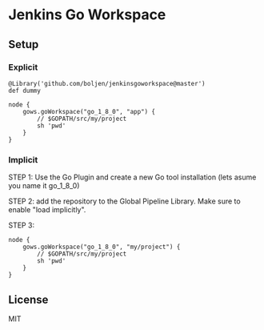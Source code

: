 # Jenkins Go Workspace

## Setup

### Explicit

    @Library('github.com/boljen/jenkinsgoworkspace@master')
    def dummy

    node {
        gows.goWorkspace("go_1_8_0", "app") {
            // $GOPATH/src/my/project
            sh 'pwd'
        }
    }


### Implicit

STEP 1: Use the Go Plugin and create a new Go tool installation (lets asume you name it go_1_8_0)

STEP 2: add the repository to the Global Pipeline Library. Make sure to enable "load implicitly".

STEP 3:

    node {
        gows.goWorkspace("go_1_8_0", "my/project") {
            // $GOPATH/src/my/project
            sh 'pwd'
        } 
    }

## License

MIT